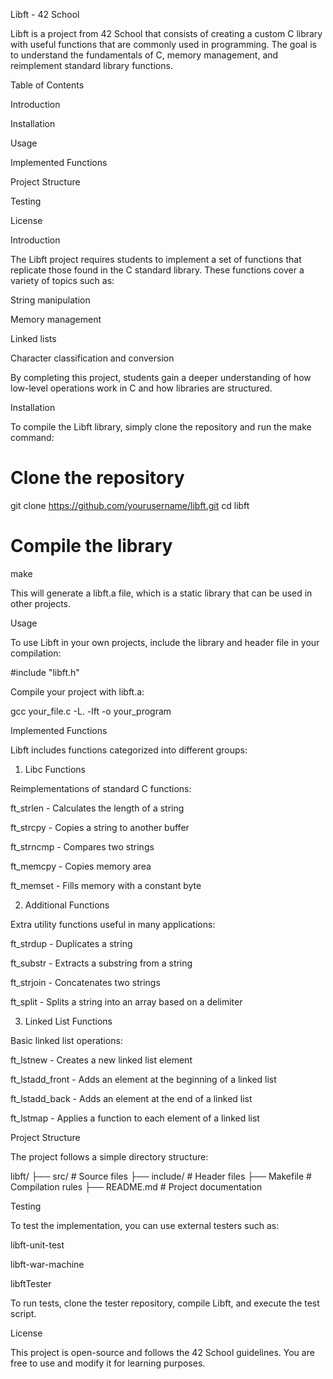 Libft - 42 School

Libft is a project from 42 School that consists of creating a custom C library with useful functions that are commonly used in programming. The goal is to understand the fundamentals of C, memory management, and reimplement standard library functions.

Table of Contents

Introduction

Installation

Usage

Implemented Functions

Project Structure

Testing

License

Introduction

The Libft project requires students to implement a set of functions that replicate those found in the C standard library. These functions cover a variety of topics such as:

String manipulation

Memory management

Linked lists

Character classification and conversion

By completing this project, students gain a deeper understanding of how low-level operations work in C and how libraries are structured.

Installation

To compile the Libft library, simply clone the repository and run the make command:

# Clone the repository
git clone https://github.com/yourusername/libft.git
cd libft

# Compile the library
make

This will generate a libft.a file, which is a static library that can be used in other projects.

Usage

To use Libft in your own projects, include the library and header file in your compilation:

#include "libft.h"

Compile your project with libft.a:

gcc your_file.c -L. -lft -o your_program

Implemented Functions

Libft includes functions categorized into different groups:

1. Libc Functions

Reimplementations of standard C functions:

ft_strlen - Calculates the length of a string

ft_strcpy - Copies a string to another buffer

ft_strncmp - Compares two strings

ft_memcpy - Copies memory area

ft_memset - Fills memory with a constant byte

2. Additional Functions

Extra utility functions useful in many applications:

ft_strdup - Duplicates a string

ft_substr - Extracts a substring from a string

ft_strjoin - Concatenates two strings

ft_split - Splits a string into an array based on a delimiter

3. Linked List Functions

Basic linked list operations:

ft_lstnew - Creates a new linked list element

ft_lstadd_front - Adds an element at the beginning of a linked list

ft_lstadd_back - Adds an element at the end of a linked list

ft_lstmap - Applies a function to each element of a linked list

Project Structure

The project follows a simple directory structure:

libft/
├── src/           # Source files
├── include/       # Header files
├── Makefile       # Compilation rules
├── README.md      # Project documentation

Testing

To test the implementation, you can use external testers such as:

libft-unit-test

libft-war-machine

libftTester

To run tests, clone the tester repository, compile Libft, and execute the test script.

License

This project is open-source and follows the 42 School guidelines. You are free to use and modify it for learning purposes.

